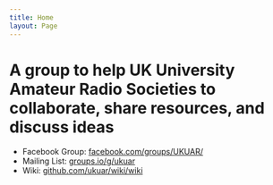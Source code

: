 ```yaml
---
title: Home
layout: Page
---
```


# A group to help UK University Amateur Radio Societies to collaborate, share resources, and discuss ideas

* Facebook Group: [facebook.com/groups/UKUAR/](https://www.facebook.com/groups/UKUAR/)
* Mailing List: [groups.io/g/ukuar](groups.io/g/ukuar)
* Wiki: [github.com/ukuar/wiki/wiki](github.com/ukuar/wiki/wiki)
